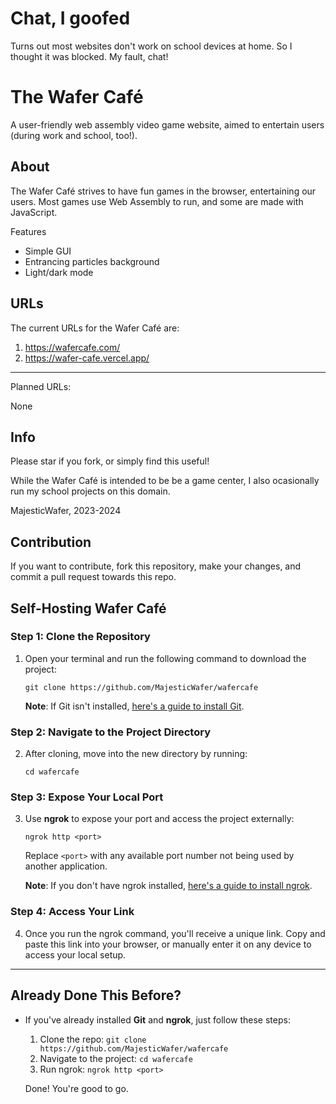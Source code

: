 # Chat, I goofed

Turns out most websites don't work on school devices at home. So I thought it was blocked. My fault, chat!

# The Wafer Café

A user-friendly web assembly video game website, aimed to entertain users (during work and school, too!).

## About

The Wafer Café strives to have fun games in the browser, entertaining our users. Most games use Web Assembly to run, and some are made with JavaScript.

Features
- Simple GUI
- Entrancing particles background
- Light/dark mode

## URLs

The current URLs for the Wafer Café are:

1. https://wafercafe.com/
2. https://wafer-cafe.vercel.app/

---

Planned URLs:

None

## Info

Please star if you fork, or simply find this useful!

While the Wafer Café is intended to be be a game center, I also ocasionally run my school projects on this domain.

MajesticWafer, 2023-2024

## Contribution

If you want to contribute, fork this repository, make your changes, and commit a pull request towards this repo.

## Self-Hosting Wafer Café

### Step 1: Clone the Repository

1. Open your terminal and run the following command to download the project:

   `git clone https://github.com/MajesticWafer/wafercafe`

   **Note**: If Git isn't installed, [here's a guide to install Git](https://git-scm.com/book/en/v2/Getting-Started-Installing-Git).

### Step 2: Navigate to the Project Directory

2. After cloning, move into the new directory by running:

   `cd wafercafe`

### Step 3: Expose Your Local Port

3. Use **ngrok** to expose your port and access the project externally:

   `ngrok http <port>`

   Replace `<port>` with any available port number not being used by another application.

   **Note**: If you don't have ngrok installed, [here's a guide to install ngrok](https://ngrok.com/download).

### Step 4: Access Your Link

4. Once you run the ngrok command, you'll receive a unique link. Copy and paste this link into your browser, or manually enter it on any device to access your local setup.

---

## Already Done This Before?

- If you've already installed **Git** and **ngrok**, just follow these steps:
  
  1. Clone the repo: `git clone https://github.com/MajesticWafer/wafercafe`
  2. Navigate to the project: `cd wafercafe`
  3. Run ngrok: `ngrok http <port>`

  Done! You're good to go.
